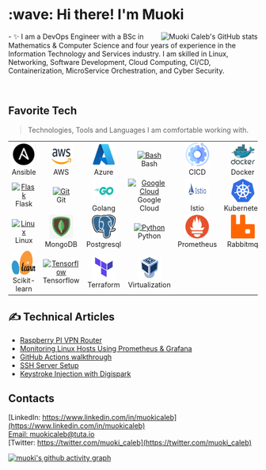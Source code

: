 <h1 align="left">:wave: Hi there! I'm Muoki</h1>

<a href="#gitstats">
  <img src="https://github-readme-stats.vercel.app/api?username=muokicaleb&theme=nord&count_private=true&show_icons=true" alt="Muoki Caleb's GitHub stats" align="right" />
</a>
<p align="left">
- ✨ I am a DevOps Engineer with a BSc in Mathematics & Computer Science and four years of experience in the Information Technology and Services industry. I am skilled in Linux, Networking, Software Development, Cloud Computing, CI/CD, Containerization, MicroService Orchestration, and Cyber Security.<br>

</p>
  <br>

<h2 align="left" id="muoki-tech">Favorite Tech</h2>

> Technologies, Tools and Languages I am comfortable working with.

<table align="center">
  <tr>
    <td align="center" width="144">
      <a href="#muoki-tech">
        <img src="https://raw.githubusercontent.com/muokicaleb/icons/main/ansible.png" width="48" height="48" alt="ansible" />
      </a>
      <br>Ansible
    </td>
    <td align="center" width="144">
      <a href="#muoki-tech">
        <img src="https://raw.githubusercontent.com/muokicaleb/icons/main/aws.png" width="48" height="48" alt="Aws" />
      </a>
      <br>AWS
    </td>
    <td align="center" width="144">
      <a href="#muoki-tech">
        <img src="https://raw.githubusercontent.com/muokicaleb/icons/main/azure.jpeg" width="48" height="48" alt="Azure" />
      </a>
      <br>Azure
    </td>
    <td align="center" width="144">
      <a href="#muoki-tech">
        <img src="https://bashlogo.com/img/symbol/png/full_colored_dark.png" width="48" height="48" alt="Bash" />
      </a>
      <br>Bash
    </td>
    <td align="center" width="144">
      <a href="#muoki-tech">
        <img src="https://raw.githubusercontent.com/muokicaleb/icons/main/cicd.png" width="48" height="48" alt="cicd" />
      </a>
      <br>CICD
    </td>
    <td align="center" width="144">
      <a href="#muoki-tech">
        <img src="https://raw.githubusercontent.com/muokicaleb/icons/main/docker.png" width="48" height="48" alt="Docker" />
      </a>
      <br>Docker
    </td>
    </tr>
    <tr>
    <td align="center" width="144">
      <a href="#muoki-tech">
        <img src="https://iconape.com/wp-content/png_logo_vector/cib-flask.png" width="48" height="48" alt="Flask" />
      </a>
      <br>Flask
    </td>
    <td align="center" width="144">
      <a href="#muoki-tech" >
        <img src="https://upload.wikimedia.org/wikipedia/commons/thumb/3/3f/Git_icon.svg/1200px-Git_icon.svg.png" width="48" height="48" alt="Git" />
      </a>
      <br>Git
    </td>
    <td align="center" width="144">
      <a href="#muoki-tech" >
        <img src="https://raw.githubusercontent.com/muokicaleb/icons/main/Go.png" width="48" height="48" alt="Golang" />
      </a>
      <br>Golang
    </td>
    <td align="center" width="144"> 
      <a href="#muoki-tech" >
        <img src="https://brandeps.com/logo-download/G/Google-Cloud-logo-vector-01.svg" width="48" height="48" alt="Google Cloud" />
      </a>
      <br>Google Cloud
    </td>
    <td align="center" width="144"> 
      <a href="#muoki-tech" >
        <img src="https://raw.githubusercontent.com/muokicaleb/icons/main/istio.png" width="48" height="48" alt="Google Cloud" />
      </a>
      <br>Istio
    </td>
    <td align="center" width="144">
      <a href="#muoki-tech" >
        <img src="https://raw.githubusercontent.com/muokicaleb/icons/main/kubernetes.png" width="48" height="48" alt="k8s" />
      </a>
      <br>Kubernetes
    </td>
    </tr>
    <tr>
    <td align="center" width="144">
      <a href="#muoki-tech" >
        <img src="https://camo.githubusercontent.com/d7574156c7a1844d3c2907bae0e76254cca759290c08e08a6ef2bd7543c8c0ca/68747470733a2f2f692e6962622e636f2f737331374b47302f63376238313133323437666563643833626439623565643562643366333464352d72656d6f766562672d707265766965772e706e67" width="48" height="48" alt="Linux" />
      </a>
      <br>Linux
    </td>
    <td align="center" width="144"> 
      <a href="#muoki-tech" >
        <img src="https://raw.githubusercontent.com/muokicaleb/icons/main/mongo.png" width="48" height="48" alt="Mongo DB" />
      </a>
      <br>MongoDB
    </td>
    <td align="center" width="144">
      <a href="#muoki-tech">
        <img src="https://raw.githubusercontent.com/muokicaleb/icons/main/postgresql.png" width="48" height="48" alt="Postgresql" />
      </a>
      <br>Postgresql
    </td>
    <td align="center" width="144">
      <a href="#muoki-tech">
        <img src="https://upload.wikimedia.org/wikipedia/commons/thumb/c/c3/Python-logo-notext.svg/1200px-Python-logo-notext.svg.png" width="48" height="48" alt="Python" />
      </a>
      <br>Python
    </td>
    <td align="center" width="144">
      <a href="#muoki-tech">
        <img src="https://raw.githubusercontent.com/muokicaleb/icons/main/prometheus.png" width="48" height="48" alt="prometheus" />
      </a>
      <br>Prometheus
    </td>
    <td align="center" width="144">
      <a href="#muoki-tech">
        <img src="https://raw.githubusercontent.com/muokicaleb/icons/main/rabbitmq.png" width="48" height="48" alt="rabbitmq" />
      </a>
      <br>Rabbitmq
    </td>
    </tr>
    <tr>
    <td align="center" width="144">
      <a href="#muoki-tech">
        <img src="https://raw.githubusercontent.com/muokicaleb/icons/main/scikitlearn.png" width="48" height="48" alt="scikit-learn" />
      </a>
      <br>Scikit-learn
    </td>
    <td align="center" width="144">
      <a href="#muoki-tech">
        <img src="https://upload.wikimedia.org/wikipedia/commons/thumb/2/2d/Tensorflow_logo.svg/1200px-Tensorflow_logo.svg.png" width="48" height="48" alt="Tensorflow" />
      </a>
      <br>Tensorflow
    </td>
    <td align="center" width="144">
      <a href="#muoki-tech">
        <img src="https://raw.githubusercontent.com/muokicaleb/icons/main/terraform.png" width="48" height="48" alt="Virtualization" />
      </a>
      <br>Terraform
    </td>
    <td align="center" width="144">
      <a href="#muoki-tech">
        <img src="https://raw.githubusercontent.com/muokicaleb/icons/main/virtualization.png" width="48" height="48" alt="Virtualization" />
      </a>
      <br>Virtualization
    </td>
    </tr>
    
</table>

## ✍️ Technical Articles

- [Raspberry PI VPN Router](https://bit.ly/32A67Fe)
- [Monitoring Linux Hosts Using Prometheus & Grafana](https://bit.ly/3sBZ9bH)
- [GitHub Actions walkthrough](https://bit.ly/3yqHgzf)
- [SSH Server Setup](https://bit.ly/3fCGdn1)
- [Keystroke Injection with Digispark](https://bit.ly/39kJtRl)

## Contacts

[LinkedIn: https://www.linkedin.com/in/muokicaleb](https://www.linkedin.com/in/muokicaleb) <br>
[Email: muokicaleb@tuta.io](muokicaleb@tuta.io)<br>
[Twitter: https://twitter.com/muoki_caleb](https://twitter.com/muoki_caleb) <br>

[![muoki's github activity graph](https://activity-graph.herokuapp.com/graph?username=muokicaleb&theme=react-dark)](https://github.com/muokicaleb)
